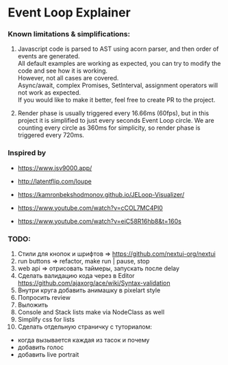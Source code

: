 # Event Loop Explainer


### Known limitations & simplifications:
1. Javascript code is parsed to AST using acorn parser, and then order of events are generated.  
All default examples are working as expected, you can try to modify the code and see how it is working.  
However, not all cases are covered.  
Async/await, complex Promises, SetInterval, assignment operators will not work as expected.  
If you would like to make it better, feel free to create PR to the project.

2. Render phase is usually triggered every 16.66ms (60fps), but in this project it is simplified to just every seconds Event Loop circle.
We are counting every circle as 360ms for simplicity, so render phase is triggered every 720ms.

### Inspired by
- https://www.jsv9000.app/
- http://latentflip.com/loupe
- https://kamronbekshodmonov.github.io/JELoop-Visualizer/

- https://www.youtube.com/watch?v=cCOL7MC4Pl0
- https://www.youtube.com/watch?v=eiC58R16hb8&t=160s


### TODO:
1. Стили для кнопок и шрифтов => https://github.com/nextui-org/nextui
2. run buttons => refactor, make run | pause, stop 
3. web api => отрисовать таймеры, запускать после delay
4. Сделать валидацию кода через в Editor https://github.com/ajaxorg/ace/wiki/Syntax-validation  
5. Внутри круга добавить анимашку в pixelart style
6. Попросить review  
7. Выложить 
8. Console and Stack lists make via NodeClass as well
9. Simplify css for lists 
10. Сделать отдельную страничку с туториалом:  
   - когда вызывается каждая из тасок и почему
   - добавить голос
   - добавить live portrait